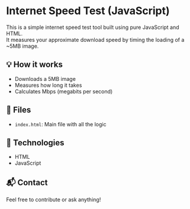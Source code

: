 # Internet Speed Test (JavaScript)

This is a simple internet speed test tool built using pure JavaScript and HTML.  
It measures your approximate download speed by timing the loading of a ~5MB image.


## 💡 How it works
- Downloads a 5MB image
- Measures how long it takes
- Calculates Mbps (megabits per second)

## 📁 Files
- `index.html`: Main file with all the logic

## 🧠 Technologies
- HTML
- JavaScript

## 📬 Contact
Feel free to contribute or ask anything!
